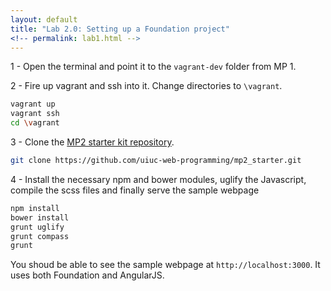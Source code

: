 ```yaml
---
layout: default
title: "Lab 2.0: Setting up a Foundation project"
<!-- permalink: lab1.html -->
---
```


1 - Open the terminal and point it to the `vagrant-dev` folder from MP 1.

2 - Fire up vagrant and ssh into it. Change directories to `\vagrant`.

```bash 
vagrant up
vagrant ssh
cd \vagrant
```

3 -  Clone the [MP2 starter kit repository](https://github.com/uiuc-web-programming/mp2_starter.git).
```bash 
git clone https://github.com/uiuc-web-programming/mp2_starter.git
```

4 - Install the necessary npm and bower modules, uglify the Javascript, compile the scss files and finally serve the sample webpage
```bash
npm install
bower install
grunt uglify
grunt compass
grunt
```

You shoud be able to see the sample webpage at `http://localhost:3000`. It uses both Foundation and AngularJS.


